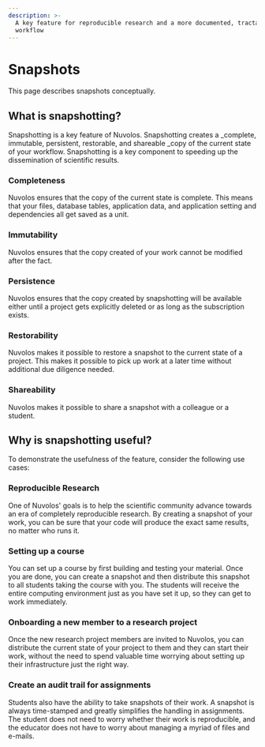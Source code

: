 ```yaml
---
description: >-
  A key feature for reproducible research and a more documented, tractable
  workflow
---
```


# Snapshots

This page describes snapshots conceptually.&#x20;

## What is snapshotting?

Snapshotting is a key feature of Nuvolos. Snapshotting creates a _complete, immutable, persistent, restorable, and shareable _copy of the current state of your workflow. Snapshotting is a key component to speeding up the dissemination of scientific results.

### Completeness

Nuvolos ensures that the copy of the current state is complete. This means that your files, database tables, application data, and application setting and dependencies all get saved as a unit.

### Immutability

Nuvolos ensures that the copy created of your work cannot be modified after the fact.

### Persistence

Nuvolos ensures that the copy created by snapshotting will be available either until a project gets explicitly deleted or as long as the subscription exists.

### Restorability

Nuvolos makes it possible to restore a snapshot to the current state of a project. This makes it possible to pick up work at a later time without additional due diligence needed.

### Shareability

Nuvolos makes it possible to share a snapshot with a colleague or a student.&#x20;

## Why is snapshotting useful?

To demonstrate the usefulness of the feature, consider the following use cases:

### Reproducible Research

One of Nuvolos' goals is to help the scientific community advance towards an era of completely reproducible research. By creating a snapshot of your work, you can be sure that your code will produce the exact same results, no matter who runs it.

### Setting up a course

You can set up a course by first building and testing your material. Once you are done, you can create a snapshot and then distribute this snapshot to all students taking the course with you. The students will receive the entire computing environment just as you have set it up, so they can get to work immediately.

### Onboarding a new member to a research project

Once the new research project members are invited to Nuvolos, you can distribute the current state of your project to them and they can start their work, without the need to spend valuable time worrying about setting up their infrastructure just the right way.

### Create an audit trail for assignments

Students also have the ability to take snapshots of their work. A snapshot is always time-stamped and greatly simplifies the handling in assignments. The student does not need to worry whether their work is reproducible, and the educator does not have to worry about managing a myriad of files and e-mails.
